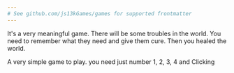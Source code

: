 ```yaml
---
# See github.com/js13kGames/games for supported frontmatter
---
```

It's a very meaningful game. There will be some troubles in the world. You need to remember what they need and give them cure. Then you healed the world.


A very simple game to play.
you need just number 1, 2, 3, 4 and Clicking